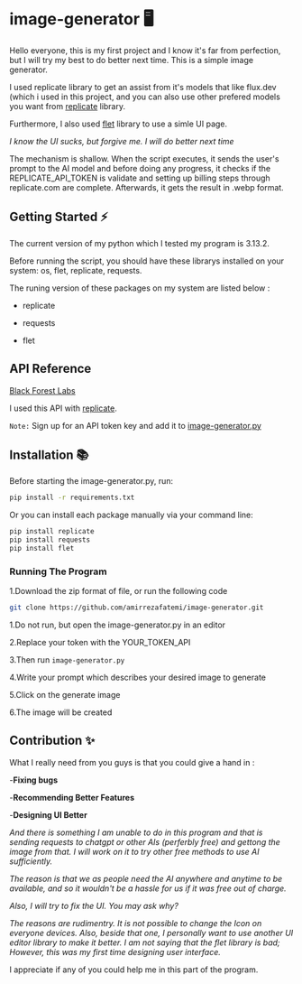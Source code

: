 # image-generator 🖥️
Hello everyone, this is my first project and I know it's far from perfection, but I will try my best to do better next time.
This is a simple image generator.

I used replicate library to get an assist from it's models that like flux.dev (which i used in this project, and you can also
use other prefered models you want from [replicate](https://replicate.com) library.

Furthermore, I also used [flet](https://flet.dev) library to use a simle UI page.

*I know the UI sucks, but forgive me. I will do better next time*

The mechanism is shallow. When the script executes, it sends the user's prompt to the AI model and before doing any progress, it
checks if the REPLICATE_API_TOKEN is validate and setting up billing steps through replicate.com are complete. Afterwards, it
gets the result in .webp format.
## Getting Started ⚡
The current version of my python which I tested my program is 3.13.2.

Before running the script, you should have these librarys installed on your system:
os, flet, replicate, requests.

The runing version of these packages on my system are listed below :

  + replicate
  
  + requests
  
  + flet
## API Reference
[Black Forest Labs](https://blackforestlabs.ai/)

I used this API with [replicate](https://replicate.com/black-forest-labs/flux-dev).

`Note:` Sign up for an API token key and add it to [image-generator.py](https://github.com/amirrezafatemi/image-generator/blob/main/image-generator.py)
## Installation 📚
Before starting the image-generator.py, run:

```bash
pip install -r requirements.txt 
```

Or you can install each package manually via your command line:

```bash
pip install replicate
pip install requests
pip install flet
```
### Running The Program
1.Download the zip format of file, or run the following code
 ```bash
git clone https://github.com/amirrezafatemi/image-generator.git
```

1.Do not run, but open the image-generator.py in an editor

2.Replace your token with the YOUR_TOKEN_API

3.Then run `image-generator.py`

4.Write your prompt which describes your desired image to generate

5.Click on the generate image

6.The image will be created
## Contribution ✨
What I really need from you guys is that you could give a hand in :

  -**Fixing bugs**
  
  -**Recommending Better Features**
  
  -**Designing UI Better**
  
*And there is something I am unable to do in this program and that is sending requests to chatgpt or other AIs (perferbly
free) and gettong the image from that. I will work on it to try other free methods to use AI sufficiently.*

*The reason is that we as people need the AI anywhere and anytime to be available, and so it wouldn't be a hassle for us if it was free out of charge.*

*Also, I will try to fix the UI. You may ask why?*

*The reasons are rudimentry. It is not possible to change the Icon on everyone devices. Also, beside that one, I personally want to use another UI editor library to make it better. I am not saying that the flet library is bad; However, this was my first time designing user interface.*

I appreciate if any of you could help me in this part of the program.
